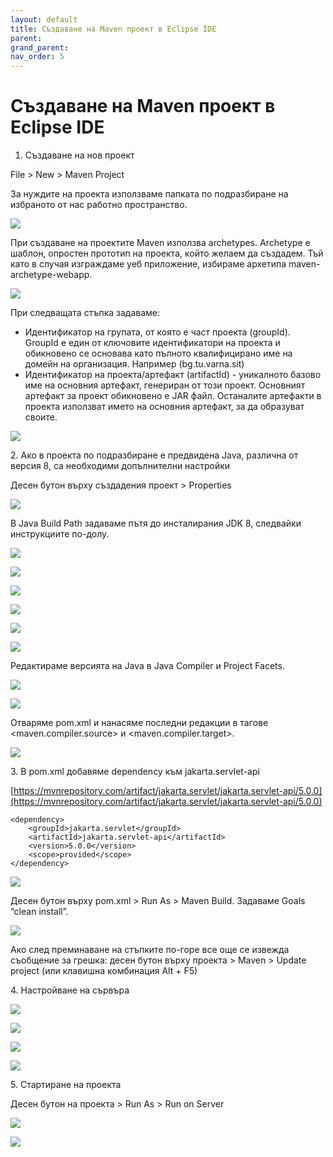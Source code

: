 ```yaml
---
layout: default
title: Създаване на Maven проект в Eclipse IDE
parent:  
grand_parent:  
nav_order: 5
---
```


# Създаване на Maven проект в Eclipse IDE

1. Създаване на нов проект

File > New > Maven Project

За нуждите на проекта използваме папката по подразбиране на избраното от нас работно пространство.

![](../../../assets/0.png)

При създаване на проектите Maven използва archetypes. Archetype е шаблон, опростен прототип на проекта, който желаем да създадем. Тъй като в случая изграждаме уеб приложение, избираме архетипа maven-archetype-webapp.

![](<../../../assets/1 (1).png>)

При следващата стъпка задаваме:

* Идентификатор на групата, от която е част проекта (groupId). GroupId е един от ключовите идентификатори на проекта и обикновено се основава като пълното квалифицирано име на домейн на организация. Например (bg.tu.varna.sit)
* Идентификатор на проекта/артефакт (artifactId) - уникалното базово име на основния артефакт, генериран от този проект. Основният артефакт за проект обикновено е JAR файл. Останалите артефакти в проекта използват името на основния артефакт, за да образуват своите.

![](../../../assets/2.png)

2\. Ако в проекта по подразбиране е предвидена Java, различна от версия 8, са необходими допълнителни настройки

Десен бутон върху създадения проект > Properties

![](<../../../assets/3 (1).png>)

В Java Build Path задаваме пътя до инсталирания JDK 8, следвайки инструкциите по-долу.

![](../../../assets/4.png)

![](../../../assets/5.png)

![](<../../../assets/6 (1).png>)

![](<../../../assets/7 (1).png>)

![](<../../../assets/8 (1).png>)

![](../../../assets/9.png)

Редактираме версията на Java в Java Compiler и Project Facets.

![](../../../assets/10.png)

![](../../../assets/11.png)

Отваряме pom.xml и нанасяме последни редакции в тагове \<maven.compiler.source> и \<maven.compiler.target>.

![](../../../assets/12.png)

3\. В pom.xml добавяме dependency към jakarta.servlet-api

[https://mvnrepository.com/artifact/jakarta.servlet/jakarta.servlet-api/5.0.0](https://mvnrepository.com/artifact/jakarta.servlet/jakarta.servlet-api/5.0.0)

```
<dependency>
    <groupId>jakarta.servlet</groupId>
    <artifactId>jakarta.servlet-api</artifactId>
    <version>5.0.0</version>
    <scope>provided</scope>
</dependency>
```

![](../../../assets/pom.jpg)

Десен бутон върху pom.xml > Run As > Maven Build. Задаваме Goals “clean install”.

![](../../../assets/14.png)

Ако след преминаване на стъпките по-горе все още се извежда съобщение за грешка: десен бутон върху проекта > Maven > Update project (или клавишна комбинация Alt + F5)

4\. Настройване на сървъра

![](../../../assets/15.png)

![](../../../assets/tomcat1.jpg)

![](../../../assets/tomcat2.jpg)

![](../../../assets/18.png)

5\. Стартиране на проекта

Десен бутон на проекта > Run As > Run on Server

![](../../../assets/19.png)

![](../../../assets/20.png)
